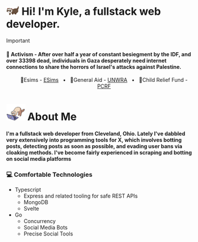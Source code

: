 <h1>
<img src="./ferret.gif" height="25">Hi! I'm Kyle, a fullstack web developer.</h1>

> [!IMPORTANT] 
> <l1><h4><b>💮 Activism</b> - After over half a year of constant besiegment by the IDF, and over <span id="toll">33398</span> dead, individuals in Gaza desperately need internet connections to share the horrors of Israel's attacks against Palestine.</h4></l1>
<ul style="text-align:center">
    🍉Esims - <a href="https://gazaesims.com/">ESims</a> &nbsp;&nbsp;•&nbsp;&nbsp;
    🍉General Aid - <a href="https://www.unrwa.org/">UNWRA</a> &nbsp;&nbsp;•&nbsp;&nbsp;
    🍉Child Relief Fund - <a href="https://www.pcrf.net/">PCRF</a>
</ul>

<h1><img src="./ferrettype.gif" height="45"> About Me </h1>
<h4>I'm a fullstack web developer from Cleveland, Ohio. Lately I've dabbled very extensively into programming tools for X, which involves botting posts, detecting posts as soon as possible, and evading user bans via cloaking methods. I've become fairly experienced in scraping and botting on social media platforms</h4>

<h3>💻 Comfortable Technologies</h3>
<ul>
    <li>Typescript
        <ul>
            <li>Express and related tooling for safe REST APIs</li>
            <li>MongoDB</li>
            <li>Svelte</li>
        </ul>
    </li>
    <li>Go
        <ul>
            <li>Concurrency</li>
            <li>Social Media Bots</li>
            <li>Precise Social Tools</li>
        </ul>
    </li>
</ul>